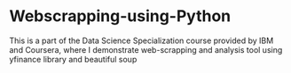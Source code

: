 # Webscrapping-using-Python
This is a part of the Data Science Specialization course provided by IBM and Coursera, where I demonstrate web-scrapping and analysis tool using yfinance library and beautiful soup
